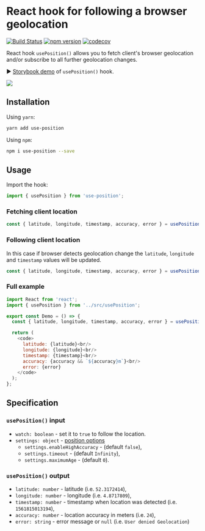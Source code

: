 # React hook for following a browser geolocation

[![Build Status](https://travis-ci.org/trekhleb/use-position.svg?branch=master)](https://travis-ci.org/trekhleb/use-position)
[![npm version](https://badge.fury.io/js/use-position.svg)](https://badge.fury.io/js/use-position)
[![codecov](https://codecov.io/gh/trekhleb/use-position/branch/master/graph/badge.svg)](https://codecov.io/gh/trekhleb/use-position)

React hook `usePosition()` allows you to fetch client's browser geolocation and/or subscribe to all further geolocation changes.

▶︎ [Storybook demo](https://trekhleb.github.io/use-position/) of `usePosition()` hook.

![](https://repository-images.githubusercontent.com/194388894/00bf0e80-9a90-11e9-917f-aeaa68667edf)

## Installation

Using `yarn`:

```bash
yarn add use-position
```

Using `npm`:

```bash
npm i use-position --save
```

## Usage

Import the hook:

```javascript
import { usePosition } from 'use-position';
```

### Fetching client location

```javascript
const { latitude, longitude, timestamp, accuracy, error } = usePosition();
```

### Following client location

In this case if browser detects geolocation change the `latitude`, `longitude` and `timestamp` values will be updated.

```javascript
const { latitude, longitude, timestamp, accuracy, error } = usePosition(true);
```

### Full example

```javascript
import React from 'react';
import { usePosition } from '../src/usePosition';

export const Demo = () => {
  const { latitude, longitude, timestamp, accuracy, error } = usePosition(true);

  return (
    <code>
      latitude: {latitude}<br/>
      longitude: {longitude}<br/>
      timestamp: {timestamp}<br/>
      accuracy: {accuracy && `${accuracy}m`}<br/>
      error: {error}
    </code>
  );
};
```

## Specification

### `usePosition()` input

- `watch: boolean` - set it to `true` to follow the location.
- `settings: object` - [position options](https://developer.mozilla.org/en-US/docs/Web/API/PositionOptions)
  - `settings.enableHighAccuracy` - (default `false`),
  - `settings.timeout` - (default `Infinity`),
  - `settings.maximumAge` - (default `0`).

### `usePosition()` output

- `latitude: number` - latitude (i.e. `52.3172414`),
- `longitude: number` - longitude (i.e. `4.8717809`),
- `timestamp: number` - timestamp when location was detected (i.e. `1561815013194`),
- `accuracy: number` - location accuracy in meters (i.e. `24`),
- `error: string` - error message or `null` (i.e. `User denied Geolocation`)
